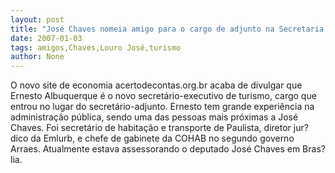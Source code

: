 ```yaml
---
layout: post
title: "José Chaves nomeia amigo para o cargo de adjunto na Secretaria de Turismo"
date: 2007-01-03
tags: amigos,Chaves,Louro José,turismo
author: None
---
```

O novo site de economia acertodecontas.org.br acaba de divulgar que Ernesto Albuquerque é o novo secretário-executivo de turismo, cargo que entrou no lugar do secretário-adjunto.
Ernesto tem grande experiência na administração pública, sendo uma das pessoas mais próximas a José Chaves. Foi secretário de habitação e transporte de Paulista, diretor jur?dico da Emlurb, e chefe de gabinete da COHAB no segundo governo Arraes.
Atualmente estava assessorando o deputado José Chaves em Bras?lia. 